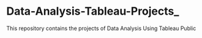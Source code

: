 # Data-Analysis-Tableau-Projects_
This repository contains the projects of Data Analysis Using Tableau Public
